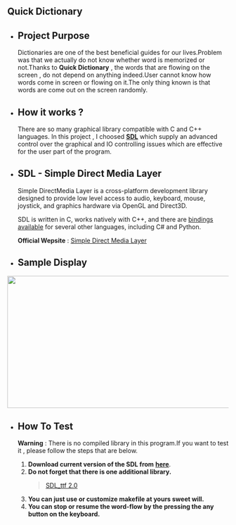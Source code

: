 ## Quick Dictionary

* ## Project Purpose
    Dictionaries are one of the best beneficial guides for our lives.Problem was that we actually do not know whether word is memorized or not.Thanks to <b>Quick Dictionary</b> , the words that are flowing on the screen , do not depend on anything indeed.User cannot know how words come in screen or flowing on it.The only thing known is that words are come out on the screen randomly.

* ## How it works ?

    There are so many graphical library compatible with C and C++ languages. In this project , I choosed **[SDL](https://www.libsdl.org/)** which supply an advanced control over the graphical and IO controlling issues which are effective for the user part of the program.

* ## SDL - Simple Direct Media Layer 

    Simple DirectMedia Layer is a cross-platform development library designed to provide low level access to audio, keyboard, mouse, joystick, and graphics hardware via OpenGL and Direct3D.

    SDL is written in C, works natively with C++, and there are [bindings available](https://www.libsdl.org/languages.php) for several other languages, including C# and Python. 

    __Official Wepsite__ : [Simple Direct Media Layer](https://www.libsdl.org/)

* ## Sample Display
<img src="https://media.giphy.com/media/l1b20BNxRoGKaYzYSY/giphy.gif" width="650" height="300" />

* ## How To Test 

    **Warning** : There is no compiled library in this program.If you want to test it , please follow the steps that are below.
    
    1. **Download current version of the SDL from** **[here](https://www.libsdl.org/download-2.0.php)**. 
    2. **Do not forget that there is one additional library.**
       > [SDL_ttf 2.0](https://www.libsdl.org/projects/SDL_ttf/)
    3. **You can  just use or customize makefile at yours sweet will.**
    4. **You can stop or resume the word-flow by the pressing the any button on the keyboard.**

